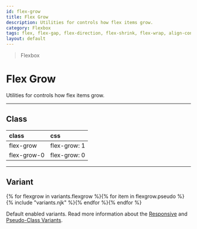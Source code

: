 ```yaml
---
id: flex-grow
title: Flex Grow
description: Utilities for controls how flex items grow.
category: Flexbox
tags: flex, flex-gap, flex-direction, flex-shrink, flex-wrap, align-content, align-items, align-self
layout: default
---
```


> Flexbox

# Flex Grow

Utilities for controls how flex items grow.

---

## Class

| <span class="px-3 py-1 text-white (dark)text-charcoal-100 bg-charcoal-100 (dark)bg-gray-600 rounded-full">class</span> | <span class="px-3 py-1 text-white (dark)text-charcoal-100 bg-charcoal-100 (dark)bg-gray-600 rounded-full">css</span> |
|:--|:--|
| flex-grow | flex-grow: 1 |
| flex-grow-0 | flex-grow: 0 |

---

## Variant

<y class="flex flex-gap-2 flex-wrap justify-start items-center">{% for flexgrow in variants.flexgrow %}{% for item in flexgrow.pseudo %}{% include "variants.njk" %}{% endfor %}{% endfor %}</y>

Default enabled variants. Read more information about the [Responsive](/responsive) and [Pseudo-Class Variants](/pseudo-class-variants/).

